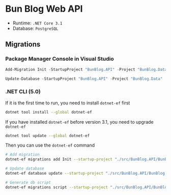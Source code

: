 # Bun Blog Web API

- Runtime: `.NET Core 3.1`
- Database: `PostgreSQL`

## Migrations
### Package Manager Console in Visual Studio

```powershell
Add-Migration Init -StartupProject "BunBlog.API" -Project "BunBlog.Data"

Update-Database -StartupProject "BunBlog.API" -Project "BunBlog.Data"
```

### .NET CLI (5.0)
If it is the first time to run, you need to install `dotnet-ef` first

```bash
dotnet tool install --global dotnet-ef
```

If you have installed `dotnet-ef` before version 3.1, you need to upgrade `dotnet-ef`

```bash
dotnet tool update --global dotnet-ef
```

Then you can use the `dotnet-ef` command

```bash
# Add migration
dotnet-ef migrations add Init --startup-project "./src/BunBlog.API/BunBlog.API.csproj" --project "./src/BunBlog.Data/BunBlog.Data.csproj"

# Update database
dotnet-ef database update --startup-project "./src/BunBlog.API/BunBlog.API.csproj" --project "./src/BunBlog.Data/BunBlog.Data.csproj"

# Generate db script
dotnet-ef migrations script --startup-project "./src/BunBlog.API/BunBlog.API.csproj" --project "./src/BunBlog.Data/BunBlog.Data.csproj" --idempotent  --output ./scripts/script.sql
```